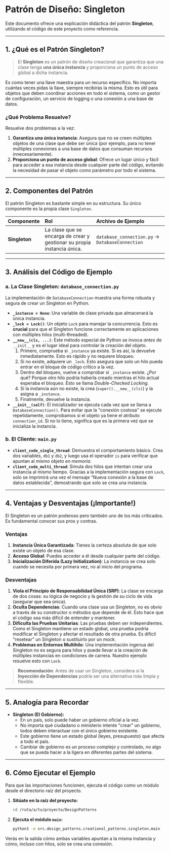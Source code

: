 # Patrón de Diseño: Singleton

Este documento ofrece una explicación didáctica del patrón **Singleton**, utilizando el código de este proyecto como referencia.

---

## 1. ¿Qué es el Patrón Singleton?

> El **Singleton** es un patrón de diseño creacional que garantiza que una clase tenga **una única instancia** y proporciona un punto de acceso global a dicha instancia.

Es como tener una llave maestra para un recurso específico. No importa cuántas veces pidas la llave, siempre recibirás la misma. Esto es útil para objetos que deben coordinar acciones en todo el sistema, como un gestor de configuración, un servicio de logging o una conexión a una base de datos.

### ¿Qué Problema Resuelve?

Resuelve dos problemas a la vez:

1.  **Garantiza una única instancia**: Asegura que no se creen múltiples objetos de una clase que debe ser única (por ejemplo, para no tener múltiples conexiones a una base de datos que consuman recursos innecesariamente).
2.  **Proporciona un punto de acceso global**: Ofrece un lugar único y fácil para acceder a esa instancia desde cualquier parte del código, evitando la necesidad de pasar el objeto como parámetro por todo el sistema.

---

## 2. Componentes del Patrón

El patrón Singleton es bastante simple en su estructura. Su único componente es la propia clase `Singleton`.

| Componente | Rol | Archivo de Ejemplo |
| :--- | :--- | :--- |
| **Singleton** | La clase que se encarga de crear y gestionar su propia instancia única. | `database_connection.py` -> `DatabaseConnection` |

---

## 3. Análisis del Código de Ejemplo

### a. La Clase Singleton: `database_connection.py`

La implementación de `DatabaseConnection` muestra una forma robusta y segura de crear un Singleton en Python.

- **`_instance = None`**: Una variable de clase privada que almacenará la única instancia.
- **`_lock = Lock()`**: Un objeto `Lock` para manejar la concurrencia. Esto es **crucial** para que el Singleton funcione correctamente en aplicaciones con múltiples hilos (multi-threaded).
- **`__new__(cls, ...)`**: Este método especial de Python se invoca *antes* de `__init__` y es el lugar ideal para controlar la creación del objeto.
    1.  Primero, comprueba si `_instance` ya existe. Si es así, la devuelve inmediatamente. Esto es rápido y no requiere bloqueo.
    2.  Si no existe, adquiere un `_lock`. Esto asegura que solo un hilo pueda entrar en el bloque de código crítico a la vez.
    3.  Dentro del bloqueo, vuelve a comprobar si `_instance` existe. ¿Por qué? Porque otro hilo podría haberla creado mientras el hilo actual esperaba el bloqueo. Esto se llama *Double-Checked Locking*.
    4.  Si la instancia aún no existe, la crea (`super().__new__(cls)`) y la asigna a `_instance`.
    5.  Finalmente, devuelve la instancia.
- **`__init__(self)`**: El inicializador se ejecuta cada vez que se llama a `DatabaseConnection()`. Para evitar que la "conexión costosa" se ejecute repetidamente, comprobamos si el objeto ya tiene el atributo `connection_id`. Si no lo tiene, significa que es la primera vez que se inicializa la instancia.

### b. El Cliente: `main.py`

- **`client_code_single_thread`**: Demuestra el comportamiento básico. Crea dos variables, `db1` y `db2`, y luego usa el operador `is` para verificar que apuntan al *mismo objeto en memoria*.
- **`client_code_multi_thread`**: Simula dos hilos que intentan crear una instancia al mismo tiempo. Gracias a la implementación segura con `Lock`, solo se imprimirá una vez el mensaje "Nueva conexión a la base de datos establecida", demostrando que solo se crea una instancia.

---

## 4. Ventajas y Desventajas (¡Importante!)

El Singleton es un patrón poderoso pero también uno de los más criticados. Es fundamental conocer sus pros y contras.

### Ventajas

1.  **Instancia Única Garantizada**: Tienes la certeza absoluta de que solo existe un objeto de esa clase.
2.  **Acceso Global**: Puedes acceder a él desde cualquier parte del código.
3.  **Inicialización Diferida (Lazy Initialization)**: La instancia se crea solo cuando se necesita por primera vez, no al inicio del programa.

### Desventajas

1.  **Viola el Principio de Responsabilidad Única (SRP)**: La clase se encarga de dos cosas: su lógica de negocio y la gestión de su ciclo de vida (asegurar que sea única).
2.  **Oculta Dependencias**: Cuando una clase usa un Singleton, no es obvio a través de su constructor o métodos que depende de él. Esto hace que el código sea más difícil de entender y mantener.
3.  **Dificulta las Pruebas Unitarias**: Las pruebas deben ser independientes. Como el Singleton mantiene un estado global, una prueba podría modificar el Singleton y afectar el resultado de otra prueba. Es difícil "resetear" un Singleton o sustituirlo por un *mock*.
4.  **Problemas en Entornos Multihilo**: Una implementación ingenua del Singleton no es segura para hilos y puede llevar a la creación de múltiples instancias en condiciones de carrera. Nuestro ejemplo resuelve esto con `Lock`.

> **Recomendación**: Antes de usar un Singleton, considera si la **Inyección de Dependencias** podría ser una alternativa más limpia y flexible.

---

## 5. Analogía para Recordar

- **Singleton (El Gobierno):**
  - En un país, solo puede haber un gobierno oficial a la vez.
  - No importa qué ciudadano o ministerio intente "crear" un gobierno, todos deben interactuar con el único gobierno existente.
  - Este gobierno tiene un estado global (leyes, presupuesto) que afecta a todo el país.
  - Cambiar de gobierno es un proceso complejo y controlado, no algo que se pueda hacer a la ligera en diferentes partes del sistema.

---

## 6. Cómo Ejecutar el Ejemplo

Para que las importaciones funcionen, ejecuta el código como un módulo desde el directorio raíz del proyecto.

1.  **Sitúate en la raíz del proyecto:**
    ```bash
    cd /ruta/a/tu/proyecto/DesignPatterns
    ```

2.  **Ejecuta el módulo `main`:**
    ```bash
    python3 -m src.design_patterns.creational_patterns.singleton.main
    ```

Verás en la salida cómo ambas variables apuntan a la misma instancia y cómo, incluso con hilos, solo se crea una conexión.

```

